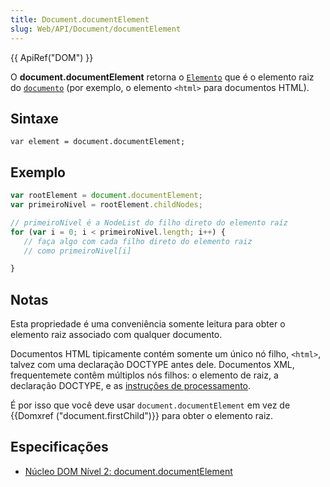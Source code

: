```yaml
---
title: Document.documentElement
slug: Web/API/Document/documentElement
---
```


{{ ApiRef("DOM") }}

O **document.documentElement** retorna o [`Elemento`](/pt-BR/docs/Web/API/Element) que é o elemento raiz do [`documento`](/pt-BR/docs/Web/API/Document) (por exemplo, o elemento `<html>` para documentos HTML).

## Sintaxe

```
var element = document.documentElement;
```

## Exemplo

```js
var rootElement = document.documentElement;
var primeiroNivel = rootElement.childNodes;

// primeiroNivel é a NodeList do filho direto do elemento raíz
for (var i = 0; i < primeiroNivel.length; i++) {
   // faça algo com cada filho direto do elemento raiz
   // como primeiroNivel[i]

}
```

## Notas

Esta propriedade é uma conveniência somente leitura para obter o elemento raiz associado com qualquer documento.

Documentos HTML tipicamente contém somente um único nó filho, `<html>`, talvez com uma declaração DOCTYPE antes dele. Documentos XML, frequentemete contêm múltiplos nós filhos: o elemento de raiz, a declaração DOCTYPE, e as [instruções de processamento](/pt-BR/docs/Web/API/ProcessingInstruction).

É por isso que você deve usar `document.documentElement` em vez de {{Domxref ("document.firstChild")}} para obter o elemento raiz.

## Especificações

- [Núcleo DOM Nível 2: document.documentElement](https://www.w3.org/TR/DOM-Level-2-Core/core.html#ID-87CD092)
